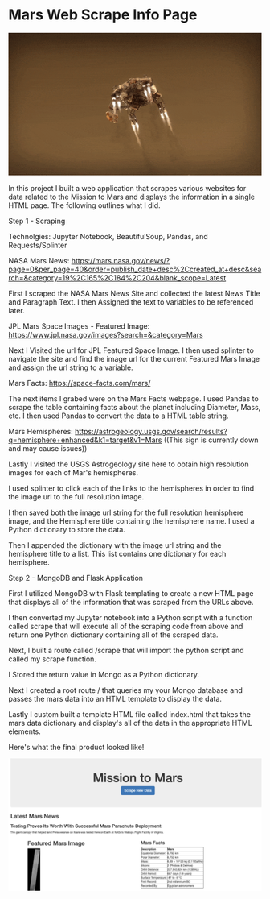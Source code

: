 # Mars Web Scrape Info Page

![](Mars-Perseverance-Landing.gif)

In this project I built a web application that scrapes various websites for data related to the Mission to Mars and displays the information in a single HTML page. The following outlines what I did. 

Step 1 - Scraping

Technolgies: Jupyter Notebook, BeautifulSoup, Pandas, and Requests/Splinter

NASA Mars News: https://mars.nasa.gov/news/?page=0&per_page=40&order=publish_date+desc%2Ccreated_at+desc&search=&category=19%2C165%2C184%2C204&blank_scope=Latest

First I scraped the NASA Mars News Site and collected the latest News Title and Paragraph Text. I then Assigned the text to variables to be referenced later.


JPL Mars Space Images - Featured Image: https://www.jpl.nasa.gov/images?search=&category=Mars


Next I Visited the url for JPL Featured Space Image. I then used splinter to navigate the site and find the image url for the current Featured Mars Image and assign the url string to a variable.


Mars Facts: https://space-facts.com/mars/


The next items I grabed were on the Mars Facts webpage. I used Pandas to scrape the table containing facts about the planet including Diameter, Mass, etc. I then used Pandas to convert the data to a HTML table string.


Mars Hemispheres: https://astrogeology.usgs.gov/search/results?q=hemisphere+enhanced&k1=target&v1=Mars ((This sign is currently down and may cause issues))


Lastly I visited the USGS Astrogeology site here to obtain high resolution images for each of Mar's hemispheres.


I used splinter to click each of the links to the hemispheres in order to find the image url to the full resolution image.


I then saved both the image url string for the full resolution hemisphere image, and the Hemisphere title containing the hemisphere name. I used a Python dictionary to store the data.


Then I appended the dictionary with the image url string and the hemisphere title to a list. This list contains one dictionary for each hemisphere.


Step 2 - MongoDB and Flask Application

First I utilized MongoDB with Flask templating to create a new HTML page that displays all of the information that was scraped from the URLs above.


I then converted my Jupyter notebook into a Python script with a function called scrape that will execute all of the scraping code from above and return one Python dictionary containing all of the scraped data.


Next, I built a route called /scrape that will import the python script and called my scrape function.

I Stored the return value in Mongo as a Python dictionary.


Next I created a root route / that queries my your Mongo database and passes the mars data into an HTML template to display the data.


Lastly I custom built a template HTML file called index.html that takes the mars data dictionary and display's all of the data in the appropriate HTML elements. 

Here's what the final product looked like!

![](https://github.com/chandlergibbons/Mars-Web-Scrape-Info-Page/blob/a9ab8837cd839dab82dcb30862613ecc3ca1b91c/finished_page_images/Screen%20Shot%202021-02-27%20at%2010.34.24%20PM.png)
